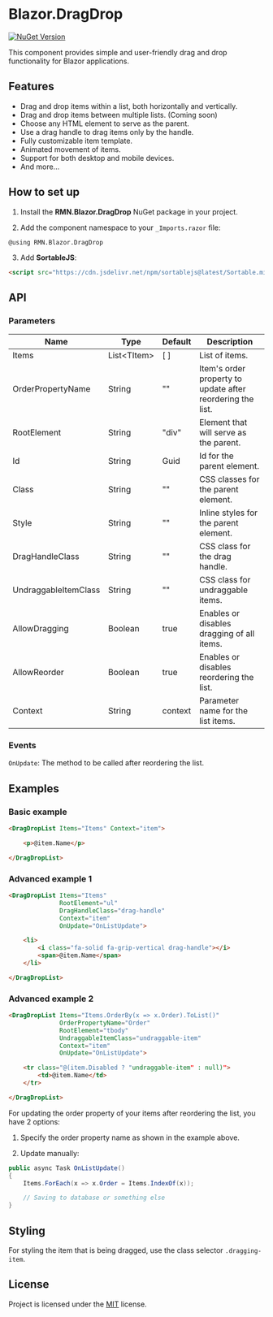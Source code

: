# Blazor.DragDrop
[![NuGet Version](https://img.shields.io/nuget/v/RMN.Blazor.DragDrop?logo=nuget&style=plastic)](https://www.nuget.org/packages/RMN.Blazor.DragDrop)

This component provides simple and user-friendly drag and drop functionality for Blazor applications.

## Features
- Drag and drop items within a list, both horizontally and vertically.
- Drag and drop items between multiple lists. (Coming soon)
- Choose any HTML element to serve as the parent.
- Use a drag handle to drag items only by the handle.
- Fully customizable item template.
- Animated movement of items.
- Support for both desktop and mobile devices.
- And more...

## How to set up
1. Install the **RMN.Blazor.DragDrop** NuGet package in your project.

2. Add the component namespace to your `_Imports.razor` file:
```razor
@using RMN.Blazor.DragDrop
```

3. Add **SortableJS**:
```html
<script src="https://cdn.jsdelivr.net/npm/sortablejs@latest/Sortable.min.js"></script>
```

## API

### Parameters
| Name                 | Type              | Default | Description |
| -------------------- | ----------------- | ------- | ----------- |
| Items                | List&lt;TItem&gt; | [ ]     | List of items. |
| OrderPropertyName    | String            | ""      | Item's order property to update after reordering the list. |
| RootElement          | String            | "div"   | Element that will serve as the parent. |
| Id                   | String            | Guid    | Id for the parent element. |
| Class                | String            | ""      | CSS classes for the parent element. |
| Style                | String            | ""      | Inline styles for the parent element. |
| DragHandleClass      | String            | ""      | CSS class for the drag handle. |
| UndraggableItemClass | String            | ""      | CSS class for undraggable items. |
| AllowDragging        | Boolean           | true    | Enables or disables dragging of all items. |
| AllowReorder         | Boolean           | true    | Enables or disables reordering the list. |
| Context              | String            | context | Parameter name for the list items. |

### Events
`OnUpdate`: The method to be called after reordering the list.

## Examples

### Basic example
```html
<DragDropList Items="Items" Context="item">

    <p>@item.Name</p>

</DragDropList>
```

### Advanced example 1
```html
<DragDropList Items="Items"
              RootElement="ul"
              DragHandleClass="drag-handle"
              Context="item"
              OnUpdate="OnListUpdate">

    <li>
        <i class="fa-solid fa-grip-vertical drag-handle"></i>
        <span>@item.Name</span>
    </li>

</DragDropList>
```

### Advanced example 2
```html
<DragDropList Items="Items.OrderBy(x => x.Order).ToList()"
              OrderPropertyName="Order"
              RootElement="tbody"
              UndraggableItemClass="undraggable-item"
              Context="item"
              OnUpdate="OnListUpdate">

    <tr class="@(item.Disabled ? "undraggable-item" : null)">
        <td>@item.Name</td>
    </tr>

</DragDropList>
```

For updating the order property of your items after reordering the list, you have 2 options: 

1. Specify the order property name as shown in the example above.

2. Update manually:
```csharp
public async Task OnListUpdate() 
{
    Items.ForEach(x => x.Order = Items.IndexOf(x));

    // Saving to database or something else
}
```

## Styling
For styling the item that is being dragged, use the class selector `.dragging-item`.

## License
Project is licensed under the [MIT](https://github.com/aarm1n/Blazor.DragDrop/blob/main/LICENSE) license.
